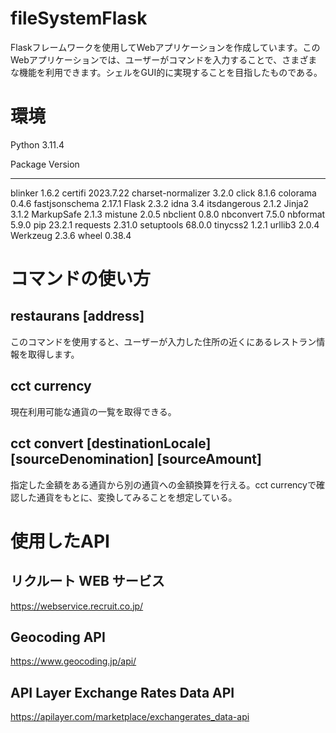 # fileSystemFlask

Flaskフレームワークを使用してWebアプリケーションを作成しています。このWebアプリケーションでは、ユーザーがコマンドを入力することで、さまざまな機能を利用できます。シェルをGUI的に実現することを目指したものである。

# 環境

Python 3.11.4

Package            Version
------------------ ---------
blinker            1.6.2
certifi            2023.7.22
charset-normalizer 3.2.0
click              8.1.6
colorama           0.4.6
fastjsonschema     2.17.1
Flask              2.3.2
idna               3.4
itsdangerous       2.1.2
Jinja2             3.1.2
MarkupSafe         2.1.3
mistune            2.0.5
nbclient           0.8.0
nbconvert          7.5.0
nbformat           5.9.0
pip                23.2.1
requests           2.31.0
setuptools         68.0.0
tinycss2           1.2.1
urllib3            2.0.4
Werkzeug           2.3.6
wheel              0.38.4

# コマンドの使い方

## restaurans [address]

このコマンドを使用すると、ユーザーが入力した住所の近くにあるレストラン情報を取得します。

## cct currency

現在利用可能な通貨の一覧を取得できる。

## cct convert [destinationLocale] [sourceDenomination] [sourceAmount]

指定した金額をある通貨から別の通貨への金額換算を行える。cct currencyで確認した通貨をもとに、変換してみることを想定している。

# 使用したAPI

## リクルート WEB サービス

https://webservice.recruit.co.jp/

## Geocoding API 

https://www.geocoding.jp/api/

## API Layer Exchange Rates Data API

https://apilayer.com/marketplace/exchangerates_data-api

